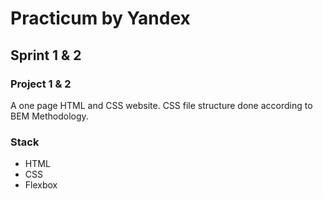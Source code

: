 # Practicum by Yandex

## Sprint 1 & 2

### Project 1 & 2
A one page HTML and CSS website. CSS file structure done according to BEM Methodology.

### Stack
- HTML
- CSS
- Flexbox